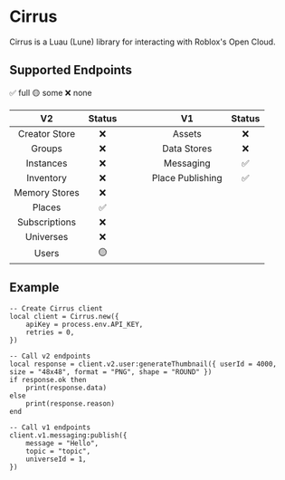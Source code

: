 # Cirrus
Cirrus is a Luau (Lune) library for interacting with Roblox's Open Cloud.

## Supported Endpoints
✅ full
🟡 some
❌ none

| V2 | Status | &nbsp; &nbsp; &nbsp; &nbsp; | V1 | Status |
| :---: | :---: | :---: | :---: | :---: |
| Creator Store | ❌ | | Assets | ❌
| Groups | ❌ | | Data Stores |  ❌
| Instances | ❌ | | Messaging | ✅ 
| Inventory | ❌ | | Place Publishing | ✅ 
| Memory Stores | ❌
| Places | ✅
| Subscriptions | ❌
| Universes | ❌
| Users | 🟡



## Example
```luau
-- Create Cirrus client
local client = Cirrus.new({
	apiKey = process.env.API_KEY,
	retries = 0,
})

-- Call v2 endpoints
local response = client.v2.user:generateThumbnail({ userId = 4000, size = "48x48", format = "PNG", shape = "ROUND" })
if response.ok then
	print(response.data)
else
	print(response.reason)
end 

-- Call v1 endpoints
client.v1.messaging:publish({
	message = "Hello",
	topic = "topic",
	universeId = 1,
})
```